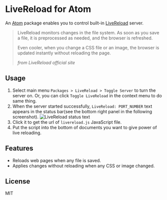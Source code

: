 # LiveReload for Atom

An [Atom](https://atom.io/) package enables you to control built-in [LiveReload](http://livereload.com/) server.
> LiveReload monitors changes in the file system. As soon as you save a file, it is preprocessed as needed, and the browser is refreshed.
>
> Even cooler, when you change a CSS file or an image, the browser is updated instantly without reloading the page.
>
> *from LiveReload official site*

## Usage
1. Select main menu `Packages > LiveReload > Toggle Server` to turn the server on. Or, you can click `Toggle LiveReload` in the context menu to do same thing.
2. When the server started successfully, `LiveReload: PORT_NUMBER` text appears in the status bar(see the bottom right panel in the following screenshot).
   ![LiveReload status text](https://cloud.githubusercontent.com/assets/212034/3565696/c50f01ce-0aca-11e4-991e-4cb8475364c4.png)
3. Click it to get the url of `livereload.js` JavaScript file.
4. Put the script into the bottom of documents you want to give power of live reloading.

## Features
* Reloads web pages when any file is saved.
* Applies changes without reloading when any CSS or image changed.

## License
MIT
